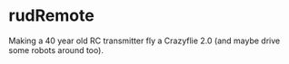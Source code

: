 # rudRemote
Making a 40 year old RC transmitter fly a Crazyflie 2.0 (and maybe drive some robots around too).
